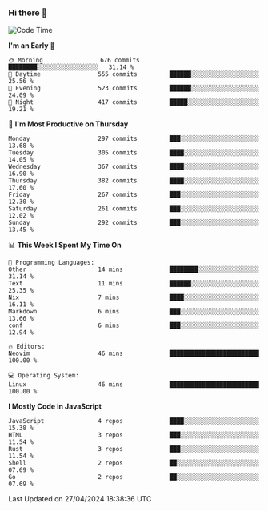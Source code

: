 ### Hi there 👋
<!--START_SECTION:waka-->
![Code Time](http://img.shields.io/badge/Code%20Time-306%20hrs%2055%20mins-blue)

**I'm an Early 🐤** 

```text
🌞 Morning                676 commits         ████████░░░░░░░░░░░░░░░░░   31.14 % 
🌆 Daytime                555 commits         ██████░░░░░░░░░░░░░░░░░░░   25.56 % 
🌃 Evening                523 commits         ██████░░░░░░░░░░░░░░░░░░░   24.09 % 
🌙 Night                  417 commits         █████░░░░░░░░░░░░░░░░░░░░   19.21 % 
```
📅 **I'm Most Productive on Thursday** 

```text
Monday                   297 commits         ███░░░░░░░░░░░░░░░░░░░░░░   13.68 % 
Tuesday                  305 commits         ████░░░░░░░░░░░░░░░░░░░░░   14.05 % 
Wednesday                367 commits         ████░░░░░░░░░░░░░░░░░░░░░   16.90 % 
Thursday                 382 commits         ████░░░░░░░░░░░░░░░░░░░░░   17.60 % 
Friday                   267 commits         ███░░░░░░░░░░░░░░░░░░░░░░   12.30 % 
Saturday                 261 commits         ███░░░░░░░░░░░░░░░░░░░░░░   12.02 % 
Sunday                   292 commits         ███░░░░░░░░░░░░░░░░░░░░░░   13.45 % 
```


📊 **This Week I Spent My Time On** 

```text
💬 Programming Languages: 
Other                    14 mins             ████████░░░░░░░░░░░░░░░░░   31.14 % 
Text                     11 mins             ██████░░░░░░░░░░░░░░░░░░░   25.35 % 
Nix                      7 mins              ████░░░░░░░░░░░░░░░░░░░░░   16.11 % 
Markdown                 6 mins              ███░░░░░░░░░░░░░░░░░░░░░░   13.66 % 
conf                     6 mins              ███░░░░░░░░░░░░░░░░░░░░░░   12.94 % 

🔥 Editors: 
Neovim                   46 mins             █████████████████████████   100.00 % 

💻 Operating System: 
Linux                    46 mins             █████████████████████████   100.00 % 
```

**I Mostly Code in JavaScript** 

```text
JavaScript               4 repos             ████░░░░░░░░░░░░░░░░░░░░░   15.38 % 
HTML                     3 repos             ███░░░░░░░░░░░░░░░░░░░░░░   11.54 % 
Rust                     3 repos             ███░░░░░░░░░░░░░░░░░░░░░░   11.54 % 
Shell                    2 repos             ██░░░░░░░░░░░░░░░░░░░░░░░   07.69 % 
Go                       2 repos             ██░░░░░░░░░░░░░░░░░░░░░░░   07.69 % 
```




 Last Updated on 27/04/2024 18:38:36 UTC
<!--END_SECTION:waka-->

<!--
**YoganshSharma/YoganshSharma** is a ✨ _special_ ✨ repository because its `README.md` (this file) appears on your GitHub profile.

Here are some ideas to get you started:

- 🔭 I’m currently working on ...
- 🌱 I’m currently learning ...
- 👯 I’m looking to collaborate on ...
- 🤔 I’m looking for help with ...
- 💬 Ask me about ...
- 📫 How to reach me: ...
- 😄 Pronouns: ...
- ⚡ Fun fact: ...
-->
